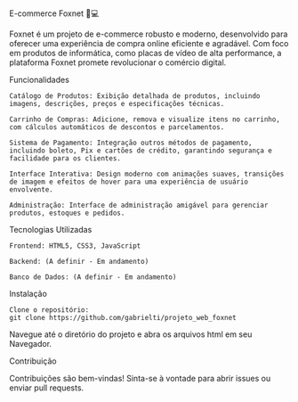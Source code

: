 E-commerce Foxnet 🦊💻

Foxnet é um projeto de e-commerce robusto e moderno, desenvolvido para oferecer uma experiência de compra online eficiente e agradável. Com foco em produtos de informática, como placas de vídeo de alta performance, a plataforma Foxnet promete revolucionar o comércio digital.

Funcionalidades

    Catálogo de Produtos: Exibição detalhada de produtos, incluindo imagens, descrições, preços e especificações técnicas.

    Carrinho de Compras: Adicione, remova e visualize itens no carrinho, com cálculos automáticos de descontos e parcelamentos.

    Sistema de Pagamento: Integração outros métodos de pagamento, incluindo boleto, Pix e cartões de crédito, garantindo segurança e facilidade para os clientes.

    Interface Interativa: Design moderno com animações suaves, transições de imagem e efeitos de hover para uma experiência de usuário envolvente.

    Administração: Interface de administração amigável para gerenciar produtos, estoques e pedidos.

Tecnologias Utilizadas

    Frontend: HTML5, CSS3, JavaScript

    Backend: (A definir - Em andamento)

    Banco de Dados: (A definir - Em andamento)


Instalação

    Clone o repositório:
    git clone https://github.com/gabrielti/projeto_web_foxnet

Navegue até o diretório do projeto e abra os arquivos html em seu Navegador.

Contribuição

Contribuições são bem-vindas! Sinta-se à vontade para abrir issues ou enviar pull requests.
